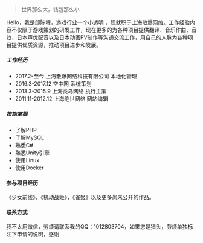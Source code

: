 > 世界那么大，钱包那么小

Hello，我是邱陈程，游戏行业一个小透明 ，现就职于上海散爆网络。工作经验内容不仅限于游戏策划的研发工作，现在更多的为各种项目提供翻译、音乐作曲、音效，日本声优配音以及日本动画PV制作等沟通交流工作，用自己的人脉为各种项目提供优质资源，推动项目进步和发展。

#####  工作经历
- 2017.2-至今	上海散爆网络科技有限公司	本地化管理
- 2016.3-2017.12	空中网	系统策划	
- 2013.3-2015.9   上海炎岛网络	执行主策
- 2011.11-2012.12   上海绝世网络	网站编辑

##### 技能掌握

- 了解PHP
- 了解MySQL
- 熟悉C# 
- 熟悉Unity引擎
- 使用Linux
- 使用Docker
#### 参与项目经历

《少女前线》，《机动战姬》，《雀姬》以及更多尚未公开的作品。

#### 联系方式

我不太用微信，劳烦请联系我的QQ：1012803704，如果您是猎头，劳烦单独标注下申请的说明，感谢